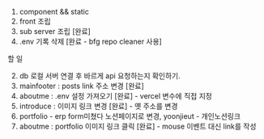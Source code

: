 1. component && static
2. front 조립
3. sub server 조립
   [완료]
4. .env 기록 삭제 [완료 - bfg repo cleaner 사용]

할 일

2. db 로컬 서버 연결 후 바르게 api 요청하는지 확인하기.
3. mainfooter : posts link 주소 변경 [완료]
4. aboutme : .env 설정 가져오기 [완료] - vercel 변수에 직접 지정
5. introduce : 이미지 링크 변경 [완료] - 옛 주소를 변경
6. portfolio - erp form미쳤다 노션페이지로 변경, yoonjieut -
   개인노션링크
7. aboutme : portfolio 이미지 링크 클릭 [완료] - mouse 이벤트 대신 link를 작성
